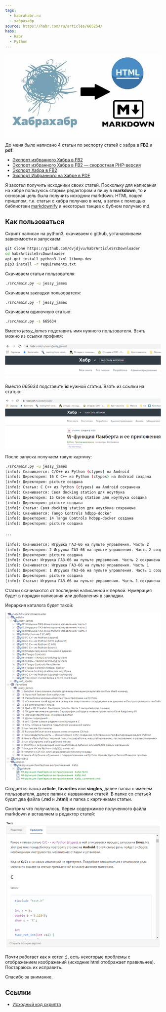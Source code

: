 ```yaml
---
tags:
  - habrahabr.ru
  - хабрахабр
source: https://habr.com/ru/articles/665254/
habs:
  - Habr
  - Python
---
```


![image](picture/qjfgxsxydopwlarzimlvqus-mwq.png)

До меня было написано 4 статьи по экспорту статей с хабра в **FB2** и **pdf**:

* [Экспорт избранного Хабра в FB2](https://habr.com/ru/post/116982/)
* [Экспорт избранного Хабра в FB2 — скоростная PHP\-версия](https://habr.com/ru/post/170755/)
* [Экспорт Хабра в FB2](https://habr.com/ru/post/174649/)
* [Экспорт Избранного на Хабре в PDF](https://habr.com/ru/post/208802/)

Я захотел получить исходники своих статей.  Поскольку для написания на хабре пользуюсь старым редактором и пишу в **markdown**, то и основная цель была получить исходник markdown. HTML пошел прицепом, т.к. статьи с хабра получаю в нем, а затем с помощью библиотеки [markdownify](https://github.com/matthewwithanm/python-markdownify) и некоторых танцев с бубном получаю md.

## Как пользоваться

Скрипт написан на python3, скачиваем с github, устанавливаем зависимости и запускаем:


```bash
git clone https://github.com/dvjdjvu/habrArticleSrcDownloader
cd habrArticleSrcDownloader
apt-get install python3-lxml libomp-dev
pip3 install -r requirements.txt
```
Скачиваем статьи пользователя:


```bash
./src/main.py -u jessy_james
```
Скачиваем закладки пользователя:


```bash
./src/main.py -f jessy_james
```
Скачиваем одиночную статью:


```bash
./src/main.py -s 665634
```
Вместо *jessy\_james* подставить имя нужного пользователя. Взять можно из ссылки профиля:

![](picture/4eurmlni9b4f15fuqpuz4wrolmq.png)  

Вместо *665634* подставить **id** нужной статьи. Взять из ссылки на статью:

![](picture/vd45s-gggetrnpbkq9czftttz5o.png)  

После запуска получаем такую картину:


```bash
./src/main.py -u jessy_james
[info]: Скачивается: C/C++ из Python (ctypes) на Android
[info]: Директория: 16 C C++ из Python (ctypes) на Android создана
[info]: Директория: picture создана
[info]: Статья: C C++ из Python (ctypes) на Android сохранена
[info]: Скачивается: Своя docking station для ноутбука
[info]: Директория: 15 Своя docking station для ноутбука создана
[info]: Директория: picture создана
[info]: Статья: Своя docking station для ноутбука сохранена
[info]: Скачивается: Tango Controls hdbpp-docker
[info]: Директория: 14 Tango Controls hdbpp-docker создана
[info]: Директория: picture создана

...

[info]: Скачивается: Игрушка ГАЗ-66 на пульте управления. Часть 2
[info]: Директория: 2 Игрушка ГАЗ-66 на пульте управления. Часть 2 создана
[info]: Директория: picture создана
[info]: Статья: Игрушка ГАЗ-66 на пульте управления. Часть 2 сохранена
[info]: Скачивается: Игрушка ГАЗ-66 на пульте управления. Часть 1
[info]: Директория: 1 Игрушка ГАЗ-66 на пульте управления. Часть 1 создана
[info]: Директория: picture создана
[info]: Статья: Игрушка ГАЗ-66 на пульте управления. Часть 1 сохранена
```
Статьи скачиваются от последней написанной к первой. Нумерация будет в порядки написания или добавления в закладки.

Иерархия каталога будет такой:

![](picture/jjkvikxi-jyjozgmh0q0j-d_qyg.png)  

Создается папка **article**, **favorites** или **singles**, далее папка с именем пользователя, далее папки с названиями статей. В папке со статьей будет два файла (**.md** и **.html**) и папка с картинками статьи.

Смотрим что получилось, берем содержимое полученного файла markdown и вставляем в редактор статей:

![image](picture/loefbade5qz6a50a4tsuideypmo.png)

Почти работает как я хотел ;), есть некоторые проблемы с отображением изображений (исходник html отображает правильнее). Постараюсь их исправить.

Спасибо за внимание.

## Ссылки

* [Исходный код скрипта](https://github.com/dvjdjvu/habrArticleSrcDownloader)
